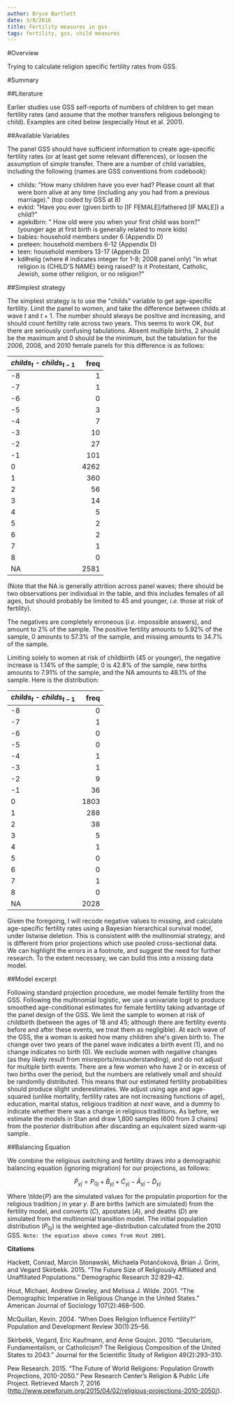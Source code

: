 ```yaml
---
author: Bryce Bartlett
date: 3/8/2016
title: Fertility measures in gss
tags: fertility, gss, child measures
---
```


#Overview

Trying to calculate religion specific fertility rates from GSS.

#Summary

##Literature

Earlier studies use GSS self-reports of numbers of children to get mean fertility rates (and assume that the mother transfers religious belonging to child). Examples are cited below (especially Hout et al. 2001). 

##Available Variables

The panel GSS should have sufficient information to create age-specific fertility rates (or at least get some relevant differences), or loosen the assumption of simple transfer. There are a number of child variables, including the following (names are GSS conventions from codebook):

* childs: "How many children have you ever had?  Please count all that were born alive at any time (including any you had from a previous marriage)." (top coded by GSS at 8)
* evkid: "Have you ever (given birth to [IF FEMALE]/fathered [IF MALE]) a child?"
* agekdbrn: " How old were you when your first child was born?" (younger age at first birth is generally related to more kids)
* babies: household members under 6 (Appendix D)
* preteen: household members 6-12 (Appendix D)
* teen: household members 13-17 (Appendix D)
* kd#relig (where # indicates integer for 1-8; 2008 panel only) "In what religion is (CHILD’S NAME) being raised? Is it Protestant, Catholic, Jewish, some other religion, or no religion?"

##Simplest strategy

The simplest strategy is to use the "childs" variable to get age-specific fertility. Limit the panel to women, and take the difference between childs at wave $t$ and $t+1$. The number should always be positive and increasing, and should count fertility rate across two years. This seems to work OK, *but* there are seriously confusing tabulations. Absent multiple births, 2 should be the maximum and 0 should be the minimum, but the tabulation for the 2006, 2008, and 2010 female panels for this difference is as follows:

|$childs_t$ - $childs_{t-1}$ | freq |
|:----|---:|
| -8 | 1 |
| -7 | 1 |
| -6 | 0 |
| -5 | 3 |
| -4 | 7 |
| -3 | 10 |
| -2 | 27 |
| -1 | 101 |
| 0 | 4262 |
| 1 | 360 |
| 2 | 56 |
| 3 | 14 |
| 4 | 5 |
| 5 | 2 |
| 6 | 2 |
| 7 | 1 |
| 8 | 0 |
|NA | 2581 |

(Note that the NA is generally attrition across panel waves; there should be two observations per individual in the table, and this includes females of all ages, but should probably be limited to 45 and younger, *i.e.* those at risk of fertility).

The negatives are completely erroneous (*i.e.* impossible answers), and amount to 2% of the sample. The positive fertility amounts to 5.92% of the sample, 0 amounts to 57.3% of the sample, and missing amounts to 34.7% of the sample.

Limiting solely to women at risk of childbirth (45 or younger), the negative increase is 1.14% of the sample; 0 is 42.8% of the sample, new births amounts to 7.91% of the sample, and the NA amounts to 48.1% of the sample. Here is the distribution:

|$childs_t$ - $childs_{t-1}$ | freq |
|:----|---:|
| -8 | 0 |
| -7 | 1 |
| -6 | 0 |
| -5 | 0 |
| -4 | 1 |
| -3 | 1 |
| -2 | 9 |
| -1 | 36 |
| 0 | 1803 |
| 1 | 288 |
| 2 | 38 |
| 3 | 5 |
| 4 | 1 |
| 5 | 0 |
| 6 | 0 |
| 7 | 1 |
| 8 | 0 |
|NA | 2028 |

Given the foregoing, I will recode negative values to missing, and calculate age-specific fertility rates using a Bayesian hierarchical survival model, under listwise deletion. This is consistent with the multinomial strategy, and is different from prior projections which use pooled cross-sectional data. We can highlight the errors in a footnote, and suggest the need for further research. To the extent necessary, we can build this into a missing data model.

##Model excerpt

Following standard projection procedure, we model female fertility from the GSS. Following the multinomial logistic, we use a univariate logit to produce smoothed age-conditional estimates for female fertility taking advantage of the panel design of the GSS. We limit the sample to women at risk of childbirth (between the ages of 18 and 45; although there are fertility events before and after these events, we treat them as negligible). At each wave of the GSS, the a woman is asked how many children she's given birth to. The change over two years of the panel wave indicates a birth event (1), and no change indicates no birth (0). We exclude women with negative changes (as they likely result from misreports/misunderstanding), and do not adjust for multiple birth events. There are a few women who have 2 or in excess of two births over the period, but the numbers are relatively small and should be randomlly distributed. This means that our estimated fertility probabilities should produce slight underestimates. We adjust using age and age-squared (unlike mortality, fertility rates are not increasing functions of age), education, marital status, religious tradition at *next* wave, and a dummy to indicate whether there was a change in religious traditions. As before, we estimate the models in Stan and draw 1,800 samples (600 from 3 chains) from the posterior distribution after discarding an equivalent sized warm-up sample.

##Balancing Equation

We combine the religious switching and fertility draws into a demographic balancing equation (ignoring migration) for our projections, as follows:

$$
\tilde{P}_{yj} = P_{0j} + \tilde{B}_{yj} + \tilde{C}_{yj} - \tilde{A}_{yj} - \tilde{D}_{yj} 
$$

Where \tilde{$P$} are the simulated values for the propulatin proportion for the religious tradition $j$ in year $y$. $B$ are births (which are simulated) from the fertility model, and converts ($C$), apostates ($A$), and deaths ($D$) are simulated from the multinomial transition model. The initial population distribution ($P_{0j}$) is the weighted age-distribution calculated from the 2010 GSS. ```Note: the equation above comes from Hout 2001```.

**Citations**

Hackett, Conrad, Marcin Stonawski, Michaela Potančoková, Brian J. Grim, and Vegard Skirbekk. 2015. “The Future Size of Religiously Affiliated and Unaffiliated Populations.” Demographic Research 32:829–42.

Hout, Michael, Andrew Greeley, and Melissa J. Wilde. 2001. “The Demographic Imperative in Religious Change in the United States.” American Journal of Sociology 107(2):468–500.

McQuillan, Kevin. 2004. “When Does Religion Influence Fertility?” Population and Development Review 30(1):25–56.


Skirbekk, Vegard, Eric Kaufmann, and Anne Goujon. 2010. “Secularism, Fundamentalism, or Catholicism? The Religious Composition of the United States to 2043.” Journal for the Scientific Study of Religion 49(2):293–310.

Pew Research. 2015.  “The Future of World Religions: Population Growth Projections, 2010-2050.” Pew Research Center’s Religion & Public Life Project. Retrieved March 7, 2016 (http://www.pewforum.org/2015/04/02/religious-projections-2010-2050/).
